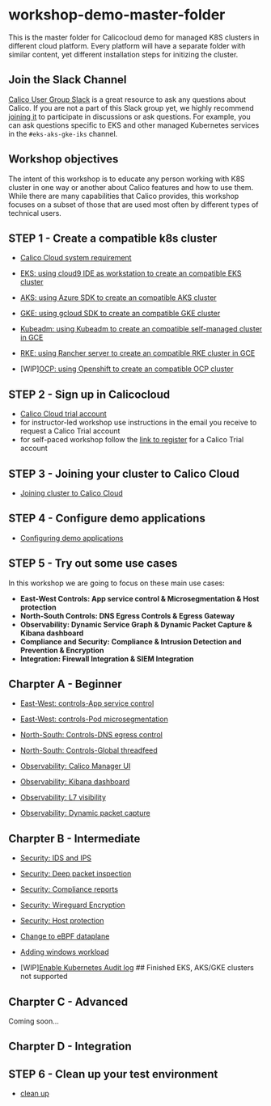 # workshop-demo-master-folder
This is the master folder for Calicocloud demo for managed K8S clusters in different cloud platform. Every platform will have a separate folder with similar content, yet different installation steps for initizing the cluster. 

## Join the Slack Channel

[Calico User Group Slack](https://slack.projectcalico.org/) is a great resource to ask any questions about Calico. If you are not a part of this Slack group yet, we highly recommend [joining it](https://slack.projectcalico.org/) to participate in discussions or ask questions. For example, you can ask questions specific to EKS and other managed Kubernetes services in the `#eks-aks-gke-iks` channel.

## Workshop objectives

The intent of this workshop is to educate any person working with K8S cluster in one way or another about Calico features and how to use them. While there are many capabilities that Calico provides, this workshop focuses on a subset of those that are used most often by different types of technical users.


## STEP 1 - Create a compatible k8s cluster 

  - [Calico Cloud system requirement](https://docs.calicocloud.io/get-started/connect/)
  - [EKS: using cloud9 IDE as workstation to create an compatible EKS cluster](modules/creating-eks-cluster.md)
  - [AKS: using Azure SDK to create an compatible AKS cluster](modules/creating-aks-cluster.md)
  - [GKE: using gcloud SDK to create an compatible GKE cluster](modules/creating-gke-cluster.md)

  - [Kubeadm: using Kubeadm to create an compatible self-managed cluster in GCE](modules/creating-kubeadm-cluster.md)
  - [RKE: using Rancher server to create an compatible RKE cluster in GCE](modules/creating-rke-cluster.md)
  - [WIP][OCP: using Openshift to create an compatible OCP cluster](modules/creating-ocp-cluster.md)


## STEP 2 - Sign up in Calicocloud  

  - [Calico Cloud trial account](https://www.calicocloud.io/home/)
  - for instructor-led workshop use instructions in the email you receive to request a Calico Trial account
  - for self-paced workshop follow the [link to register](https://www.calicocloud.io/home) for a Calico Trial account

## STEP 3 - Joining your cluster to Calico Cloud

  - [Joining cluster to Calico Cloud](modules/joining-calico-cloud.md)


## STEP 4 - Configure demo applications

  - [Configuring demo applications](modules/configuring-demo-apps.md)

## STEP 5 - Try out some use cases

In this workshop we are going to focus on these main use cases:


- **East-West Controls: App service control & Microsegmentation & Host protection**
- **North-South Controls: DNS Egress Controls & Egress Gateway**
- **Observability: Dynamic Service Graph & Dynamic Packet Capture & Kibana dashboard**
- **Compliance and Security: Compliance & Intrusion Detection and Prevention & Encryption**
- **Integration: Firewall Integration & SIEM Integration**

## Charpter A - Beginner

- [East-West: controls-App service control](modules/app-service-control.md)
- [East-West: controls-Pod microsegmentation](modules/pod-microsegmentation.md)
- [North-South: Controls-DNS egress control](modules/dns-egress-controls.md)
- [North-South: Controls-Global threadfeed](modules/global-threadfeed.md)

- [Observability: Calico Manager UI](modules/manager-ui.md)
- [Observability: Kibana dashboard](modules/kibana-dashboard.md)
- [Observability: L7 visibility](modules/enable-l7-visibility.md) 
- [Observability: Dynamic packet capture](modules/dynamic-packet-capture.md) 

## Charpter B - Intermediate

- [Security: IDS and IPS](modules/intrusion-detection-protection.md)
- [Security: Deep packet inspection](modules/deep-packet-inspection.md) 
- [Security: Compliance reports](modules/compliance-reports.md) 
- [Security: Wireguard Encryption](modules/encryption.md) 
- [Security: Host protection](modules/host-protection.md) 

- [Change to eBPF dataplane](modules/ebpf-dataplane.md) 
- [Adding windows workload ](modules/windows-workload.md)
- [WIP][Enable Kubernetes Audit log](modules/audit-log.md) ## Finished EKS, AKS/GKE clusters not supported


## Charpter C - Advanced
Coming soon...

## Charpter D - Integration


## STEP 6 - Clean up your test environment

- [clean up](modules/clean-up.md)